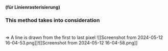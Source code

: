 #### (für Linienrasterisierung)


### This method takes into consideration <span style="color:#ffffff">which pixel center is closest to the line 
</span>
=> A line is drawn from the first to last pixel
![[Screenshot from 2024-05-12 16-04-53.png]]![[Screenshot from 2024-05-12 16-04-58.png]]